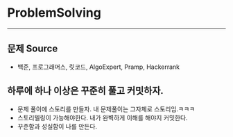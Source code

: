 # ProblemSolving

---
## 문제 Source
- 백준, 프로그래머스, 릿코드, AlgoExpert, Pramp, Hackerrank

## 하루에 하나 이상은 꾸준히 풀고 커밋하자.

- 문제 풀이에 스토리를 만들자. 내 문제풀이는 그자체로 스토리임.ㅋㅋㅋ
- 스토리텔링이 가능해야한다. 내가 완벽하게 이해를 해야지 커밋한다.
- 꾸준함과 성실함이 나를 만든다.
